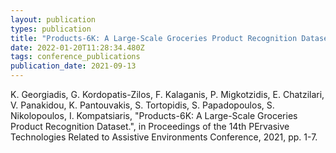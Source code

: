 ```yaml
---
layout: publication
types: publication
title: "Products-6K: A Large-Scale Groceries Product Recognition Dataset"
date: 2022-01-20T11:28:34.480Z
tags: conference_publications
publication_date: 2021-09-13
---
```

<!--StartFragment-->

K. Georgiadis, G. Kordopatis-Zilos, F. Kalaganis, P. Migkotzidis, E. Chatzilari, V. Panakidou, K. Pantouvakis, S. Tortopidis, S. Papadopoulos, S. Nikolopoulos, I. Kompatsiaris, "Products-6K: A Large-Scale Groceries Product Recognition Dataset.", in Proceedings of the 14th PErvasive Technologies Related to Assistive Environments Conference, 2021, pp. 1-7.

<!--EndFragment-->